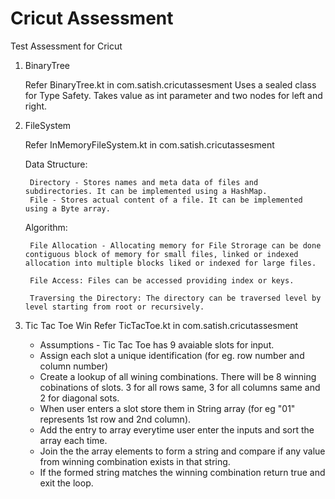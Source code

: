 
# Cricut Assessment

Test Assessment for Cricut

1. BinaryTree

   Refer BinaryTree.kt in com.satish.cricutassesment
   Uses a sealed class for Type Safety. Takes value as int parameter
   and two nodes for left and right.

2. FileSystem

   Refer InMemoryFileSystem.kt in com.satish.cricutassesment

   Data Structure:

        Directory - Stores names and meta data of files and subdirectories. It can be implemented using a HashMap.
        File - Stores actual content of a file. It can be implemented using a Byte array.


    Algorithm:

        File Allocation - Allocating memory for File Strorage can be done contiguous block of memory for small files, linked or indexed allocation into multiple blocks liked or indexed for large files.

        File Access: Files can be accessed providing index or keys.

        Traversing the Directory: The directory can be traversed level by level starting from root or recursively.

3. Tic Tac Toe Win
   Refer TicTacToe.kt in com.satish.cricutassesment

    * Assumptions - Tic Tac Toe has 9 avaiable slots for input.
    * Assign each slot a unique identification (for eg. row number and column number)
    * Create a lookup of all wining combinations. There will be 8 winning cobinations of slots. 3 for all rows same, 3 for all columns same and 2 for diagonal sots.
    * When user enters a slot store them in String array (for eg "01" represents 1st row and 2nd column).
    * Add the entry to array everytime user enter the inputs and sort the array each time.
    * Join the the array elements to form a string and compare if any value from winning combination exists in that string.
    * If the formed string matches the winning combination return true and exit the loop. 


